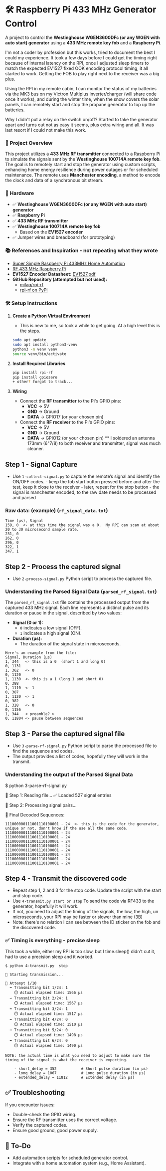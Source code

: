 # 🛠️ **Raspberry Pi 433 MHz Generator Control**
A project to control the **Westinghouse WGEN3600DFc (or any WGEN with auto start) generator** using a **433 MHz remote key fob** and a **Raspberry Pi**.

I'm not a coder by profession but this works, tried to document the best I could my experience.  It took a few days before I could get the timing right because of internal latency on the RPI, once I adjusted sleep timers to match the expected EV1527 fixed OOK encoding protocol timing, it all started to work.  Getting the FOB to play right next to the receiver was a big plus.

Using the RPI in my remote cabin, I can monitor the status of my batteries via the MK3 bus on my Victron Multiplus inverter/charger (will share code once it works), and during the winter time, when the snow covers the solar panels, I can remotely start and stop the propane generator to top up the batteries.  

Why I didn't put a relay on the switch on/off? Started to take the generator apart and turns out not as easy it seems, plus extra wiring and all.  It was last resort if I could not make this work.

### 🚀 **Project Overview**
This project utilizes a **433 MHz RF transmitter** connected to a Raspberry Pi to simulate the signals sent by the **Westinghouse 100714A remote key fob**. The goal is to remotely start and stop the generator using custom scripts, enhancing home energy resilience during power outages or for scheduled maintenance. The remote uses **Manchester encoding**, a method to encode the clock and data of a synchronous bit stream.


### 🔧 **Hardware**
- ✅ **Westinghouse WGEN3600DFc (or any WGEN with auto start) generator** 
- ✅ **Raspberry Pi** 
- ✅ **433 MHz RF transmitter**
- ✅ **Westinghouse 100714A remote key fob**
  - Based on the **EV1527 encoder**
- ✅ Jumper wires and breadboard (for prototyping)

### 📚 **References and Inspiration - not repeating what they wrote**
- [Super Simple Raspberry Pi 433MHz Home Automation](https://www.instructables.com/Super-Simple-Raspberry-Pi-433MHz-Home-Automation/)
- [RF 433 MHz Raspberry Pi](https://www.instructables.com/RF-433-MHZ-Raspberry-Pi/)
- **EV1527 Encoder Datasheet:** [EV1527.pdf](https://www.sunrom.com/download/EV1527.pdf)
- **GitHub Repository (attempted but not used):**
  - [milaq/rpi-rf](https://github.com/milaq/rpi-rf)
  - [rpi-rf on PyPi](https://pypi.org/project/rpi-rf/)

### 🛠️ **Setup Instructions**
1. **Create a Python Virtual Environment**

   - This is new to me, so took a while to get going. At a high level this is the steps.
   
   ```bash
   sudo apt update
   sudo apt install python3-venv
   python3 -m venv venv
   source venv/bin/activate
   ```

2. **Install Required Libraries**
   ```bash
   pip install rpi-rf
   pip install gpiozero
   + other? forgot to track... 
   ```

3. **Wiring**
   - Connect the **RF transmitter** to the Pi's GPIO pins:
     - **VCC** → 5V
     - **GND** → Ground
     - **DATA** → GPIO17 (or your chosen pin)
   - Connect the **RF receiver** to the Pi's GPIO pins:
     - **VCC** → 5V
     - **GND** → Ground
     - **DATA** → GPIO12 (or your chosen pin)
     ** I soldered an antenna 173mm (6"7/8) to both receiver and transmitter, signal was much cleaner.

## **Step 1 - Signal Capture**
   - Use `1-collect-signal.py` to capture the remote’s signal and identify the ON/OFF codes.
	- keep the fob start button pressed before and after the test, keep it close to the receiver
	- later, repeat for the stop button
	- the signal is manchester encoded, to the raw date needs to be processed and parsed

### **Raw data: (example) (`rf_signal_data.txt`)**

```
Time (µs), Signal
159, 0  <- at this time the signal was a 0.  My RPI can scan at about 20 to 30 microsecond sample rate.
231, 0
262, 0
296, 0
322, 1
347, 1
```

## **Step 2 - Process the captured signal**
   - Use `2-process-signal.py`  Python script to process the captured file.


### **Understanding the Parsed Signal Data (`parsed_rf_signal.txt`)**

The `parsed_rf_signal.txt` file contains the processed output from the captured 433 MHz signal. Each line represents a distinct pulse and its duration or pause in the signal, described by two values:

* **Signal (0 or 1):**
    * `0` indicates a low signal (OFF).
    * `1` indicates a high signal (ON).
* **Duration (µs):**
    * The duration of the signal state in microseconds.
```
Here's an example from the file:
Signal, Duration (µs)
1, 344   <- this is a 0  (short 1 and long 0)
0, 1131
1, 362   <- 0
0, 1120
1, 1130  <- this is a 1 (long 1 and short 0)
0, 388
1, 1110  <- 1
0, 387
1, 1120  <- 1
0, 382
1, 328   <- 0
0, 1156
1, 344   < preamble? >
0, 11804 <- pause between sequences
```
## **Step 3 - Parse the captured signal file**
   - Use `3-parse-rf-signal.py`  Python script to parse the processed file to find the sequence and codes.
   - The output provides a list of codes, hopefully they will work in the transmit.

### **Understanding the output of the Parsed Signal Data**

$ python 3-parse-rf-signal.py

🔹 Step 1: Reading file...
✅ Loaded 527 signal entries

🔹 Step 2: Processing signal pairs...

🔹 Final Decoded Sequences:
```
111000000111001110100001 - 24  <- this is the code for the generator, unique or not, don't know if the use all the same code.
111000000111001110100001 - 24
111000000111001110100001 - 24
111000000111001110100001 - 24
111000000111001110100001 - 24
111000000111001110100001 - 24
111000000111001110100001 - 24
111000000111001110100001 - 24
111000000111001110100001 - 24
```

## **Step 4 - Transmit the discovered code**
   - Repeat step 1, 2 and 3 for the stop code.  Update the script with the start and stop code. 
   - Use `4-transmit.py start or stop`  To send the code via RF433 to the generator, hopefully it will work.
   - If not, you need to adjust the timing of the signals, the low, the high, un microseconds, your RPI may be faster or slower than mine (3B)
   - Note: there's no relation I can see between the ID sticker on the fob and the discovered code.

### ✅ **Timing is everything - precise sleep**

This took a while, either my RPI is too slow, but I time.sleep() didn't cut it, had to use a precision sleep and it worked.
```
$ python 4-transmit.py  stop

🚀 Starting transmission...

🔹 Attempt 1/10
  ➡️ Transmitting bit 1/24: 1
    ⏱️ Actual elapsed time: 1566 µs
  ➡️ Transmitting bit 2/24: 1
    ⏱️ Actual elapsed time: 1567 µs
  ➡️ Transmitting bit 3/24: 1
    ⏱️ Actual elapsed time: 1517 µs
  ➡️ Transmitting bit 4/24: 0
    ⏱️ Actual elapsed time: 1510 µs
  ➡️ Transmitting bit 5/24: 0
    ⏱️ Actual elapsed time: 1498 µs
  ➡️ Transmitting bit 6/24: 0
    ⏱️ Actual elapsed time: 1490 µs

NOTE: the actual time is what you need to adjust to make sure the timing of the signal is what the receiver is expecting.

	- short_delay = 352           # Short pulse duration (in µs)
	- long_delay = 1067           # Long pulse duration (in µs)
	- extended_delay = 11812      # Extended delay (in µs)
```

## ✅ **Troubleshooting**
If you encounter issues:
- Double-check the GPIO wiring.
- Ensure the RF transmitter uses the correct voltage.
- Verify the captured codes.
- Ensure good ground, good power supply.

## 📌 **To-Do**
- Add automation scripts for scheduled generator control.
- Integrate with a home automation system (e.g., Home Assistant).

